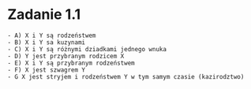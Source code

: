 # Zadanie 1.1
    - A) X i Y są rodzeństwem
    - B) X i Y sa kuzynami
    - C) X i Y są różnymi dziadkami jednego wnuka
    - D) Y jest przybranym rodzicem X
    - E) X i Y są przybranym rodzeństwem
    - F) X jest szwagrem Y
    - G X jest stryjem i rodzeństwem Y w tym samym czasie (kazirodztwo)
